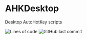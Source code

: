 # AHKDesktop
Desktop AutoHotKey scripts

![Lines of code](https://img.shields.io/tokei/lines/github/nnk95/AHKDesktop?style=for-the-badge) ![GitHub last commit](https://img.shields.io/github/last-commit/nnk95/AHKDesktop?style=for-the-badge)
